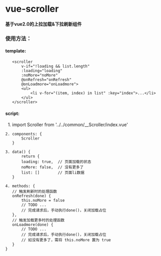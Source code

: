 # vue-scroller

#### 基于vue2.0的上拉加载&下拉刷新组件

### 使用方法：  

#### template:  

       <scroller  
           v-if="!loading && list.length"  
           :loading="loading"  
           :noMore="noMore"  
           @onRefresh="onRefresh"  
           @onLoadmore="onLoadmore">  
           <ul>  
               <li v-for="(item, index) in list" :key="index">...</li>  
           </ul>  
       </scroller>  

#### script:  
  
    1. import Scroller from '../../common/__Scroller/index.vue'  

    2. components: {  
           Scroller  
       }  

    3. data() {  
           return {  
           loading: true,  // 页面加载的状态  
           noMore: false,  // 没有更多了  
           list: []        // 页面li数据  
       }  

    4. methods: {  
       // 触发刷新时的处理函数  
       onRefresh(done) {  
           this.noMore = false  
           // TODO ...  
           // 完成请求后，手动执行done()，关闭加载占位  
       },  
       // 触发加载更多时的处理函数   
       onLoadmore(done) {  
           // TODO ...  
           // 完成请求后，手动执行done()，关闭加载占位  
           // 如没有更多了，需将 this.noMore 置为 true  
       }  
    }  
    
